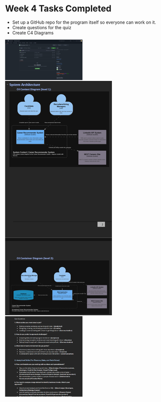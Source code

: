 # Week 4 Tasks Completed
- Set up a GitHub repo for the program itself so everyone can work on it.
- Create questions for the quiz 
- Create C4 Diagrams
<img src="Evidence/Github for code.png" alt="evidence images" style="height: 50%; width: 50%">
<img src="Evidence/C4 Diagrams.png" alt="evidence images">
<img src="Evidence/Questions.png" alt="evidence images" style="height: 50%; width: 50%">
